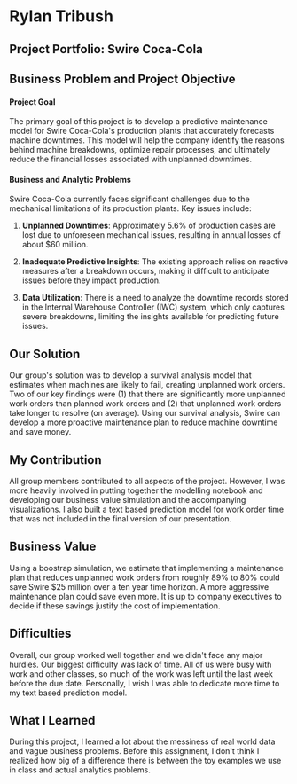 # Rylan Tribush
## Project Portfolio: Swire Coca-Cola

## Business Problem and Project Objective

#### Project Goal

The primary goal of this project is to develop a predictive maintenance model for Swire Coca-Cola's production plants that accurately forecasts machine downtimes.
This model will help the company identify the reasons behind machine breakdowns, optimize repair processes, and ultimately reduce the financial losses associated with unplanned downtimes.

#### Business and Analytic Problems

Swire Coca-Cola currently faces significant challenges due to the mechanical limitations of its production plants.
Key issues include:

1.  **Unplanned Downtimes**: Approximately 5.6% of production cases are lost due to unforeseen mechanical issues, resulting in annual losses of about \$60 million.

2.  **Inadequate Predictive Insights**: The existing approach relies on reactive measures after a breakdown occurs, making it difficult to anticipate issues before they impact production.

3.  **Data Utilization**: There is a need to analyze the downtime records stored in the Internal Warehouse Controller (IWC) system, which only captures severe breakdowns, limiting the insights available for predicting future issues.

## Our Solution

Our group's solution was to develop a survival analysis model that estimates when machines are likely to fail, creating unplanned work orders. Two of our key findings were (1) that there are significantly more unplanned work orders than planned work orders and (2) that unplanned work orders take longer to resolve (on average). Using our survival analysis, Swire can develop a more proactive maintenance plan to reduce machine downtime and save money.

## My Contribution

All group members contributed to all aspects of the project. However, I was more heavily involved in putting together the modelling notebook and developing our business value simulation and the accompanying visualizations. I also built a text based prediction model for work order time that was not included in the final version of our presentation.

## Business Value

Using a boostrap simulation, we estimate that implementing a maintenance plan that reduces unplanned work orders from roughly 89% to 80% could save Swire $25 million over a ten year time horizon. A more aggressive maintenance plan could save even more. It is up to company executives to decide if these savings justify the cost of implementation. 

## Difficulties

Overall, our group worked well together and we didn't face any major hurdles. Our biggest difficulty was lack of time. All of us were busy with work and other classes, so much of the work was left until the last week before the due date. Personally, I wish I was able to dedicate more time to my text based prediction model.

## What I Learned

During this project, I learned a lot about the messiness of real world data and vague business problems. Before this assignment, I don't think I realized how big of a difference there is between the toy examples we use in class and actual analytics problems.
